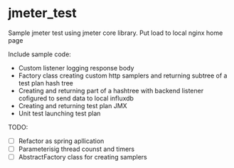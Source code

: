 # jmeter_test
Sample jmeter test using jmeter core library. Put load to local nginx home page

Include sample code:

* Custom listener logging response body
* Factory class creating custom http samplers and returning subtree of a test plan hash tree
* Creating and returning part of a hashtree with backend listener cofigured to send data to local influxdb
* Creating and returning test plan JMX
* Unit test launching test plan

TODO: 
- [ ] Refactor as spring apllication
- [ ] Parameterisig thread counst and timers
- [ ] AbstractFactory class for creating samplers

